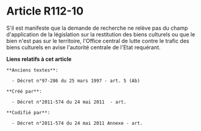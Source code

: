 # Article R112-10

S'il est manifeste que la demande de recherche ne relève pas du champ d'application de la législation sur la restitution des
biens culturels ou que le bien n'est pas sur le territoire, l'Office central de lutte contre le trafic des biens culturels en
avise l'autorité centrale de l'Etat requérant.

**Liens relatifs à cet article**

	**Anciens textes**:

	  - Décret n°97-286 du 25 mars 1997 - art. 5 (Ab)

	**Créé par**:

	  - Décret n°2011-574 du 24 mai 2011  - art.

	**Codifié par**:

	  - Décret n°2011-574 du 24 mai 2011 Annexe - art.
